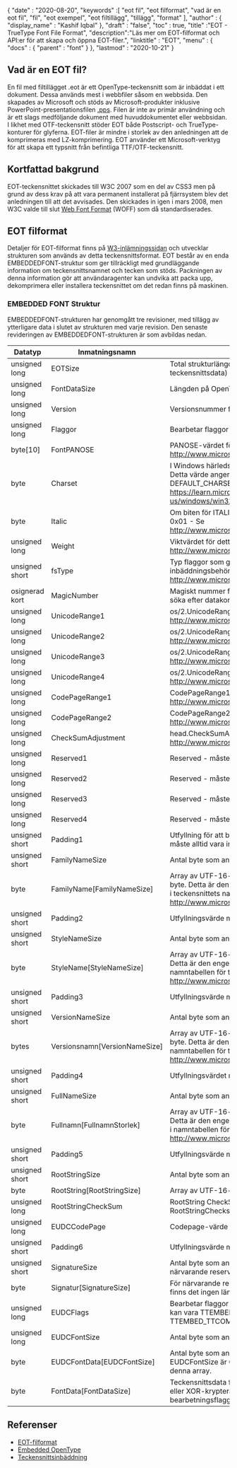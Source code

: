 {
  "date" : "2020-08-20",
  "keywords" :[ "eot fil", "eot filformat", "vad är en eot fil", "fil", "eot exempel", "eot filtillägg", "tillägg", "format" ],
  "author" : {
    "display_name" : "Kashif Iqbal"
},
  "draft" : "false",
  "toc" : true,
  "title" :"EOT - TrueType Font File Format",
  "description":"Läs mer om EOT-filformat och API:er för att skapa och öppna EOT-filer.",
  "linktitle" : "EOT",
  "menu" : {
    "docs" : {
      "parent" : "font"
}
},
  "lastmod" : "2020-10-21"
}

## Vad är en EOT fil?

En fil med filtillägget .eot är ett OpenType-teckensnitt som är inbäddat i ett dokument. Dessa används mest i webbfiler såsom en webbsida. Den skapades av Microsoft och stöds av Microsoft-produkter inklusive PowerPoint-presentationsfilen [.pps](/sv/presentation/pps). Filen är inte av primär användning och är ett slags medföljande dokument med huvuddokumentet eller webbsidan. I likhet med OTF-teckensnitt stöder EOT både Postscript- och TrueType-konturer för glyferna. EOT-filer är mindre i storlek av den anledningen att de komprimeras med LZ-komprimering. EOT använder ett Microsoft-verktyg för att skapa ett typsnitt från befintliga TTF/OTF-teckensnitt.

## Kortfattad bakgrund

EOT-teckensnittet skickades till W3C 2007 som en del av CSS3 men på grund av dess krav på att vara permanent installerat på fjärrsystem blev det anledningen till att det avvisades. Den skickades in igen i mars 2008, men W3C valde till slut [Web Font Format](/sv/font/woff/) (WOFF) som då standardiserades.

## EOT filformat

Detaljer för EOT-filformat finns på [W3-inlämningssidan](https://www.w3.org/Submission/EOT/#FileFormat) och utvecklar strukturen som används av detta teckensnittsformat. EOT består av en enda EMBEDDEDFONT-struktur som ger tillräckligt med grundläggande information om teckensnittsnamnet och tecken som stöds. Packningen av denna information gör att användaragenter kan undvika att packa upp, dekomprimera eller installera teckensnittet om det redan finns på maskinen.

### EMBEDDED FONT Struktur
EMBEDDEDFONT-strukturen har genomgått tre revisioner, med tillägg av ytterligare data i slutet av strukturen med varje revision. Den senaste revideringen av EMBEDDEDFONT-strukturen är som avbildas nedan.

|Datatyp|Inmatningsnamn|Beskrivning|
---|---|---|
|unsigned long|EOTSize|Total strukturlängd i byte (inklusive sträng- och teckensnittsdata)|
|unsigned long|FontDataSize|Längden på OpenType-teckensnittet (FontData) i byte|
|unsigned long|Version|Versionsnummer för detta format - 0x00020002|
|unsigned long|Flaggor|Bearbetar flaggor|
|byte[10]|FontPANOSE|PANOSE-värdet för detta teckensnitt - Se http://www.microsoft.com/typography/otspec/os2.htm#pan|
|byte|Charset|I Windows härleds detta från TEXTMETRIC.tmCharSet. Detta värde anger teckenuppsättningen för teckensnittet. DEFAULT_CHARSET (0x01) indikerar ingen preferens. - Se https://learn.microsoft.com/en-us/windows/win32/api/wingdi/ns-wingdi-textmetrica|
|byte|Italic|Om biten för ITALIC är inställd i OS/2.fsSelection blir värdet 0x01 - Se http://www.microsoft.com/typography/otspec/os2.htm#fss|
|unsigned long|Weight|Viktvärdet för detta teckensnitt - Se http://www.microsoft.com/typography/otspec/os2.htm#wtc|
|unsigned short|fsType|Typ flaggor som ger information om inbäddningsbehörigheter - Se http://www.microsoft.com/typography/otspec/os2.htm#fst|
|osignerad kort|MagicNumber|Magiskt nummer för EOT-fil - 0x504C. Används för att söka efter datakorruption.|
|unsigned long|UnicodeRange1|os/2.UnicodeRange1 (bitar 0-31) - Se http://www.microsoft.com/typography/otspec/os2.htm#ur|
|unsigned long|UnicodeRange2|os/2.UnicodeRange2 (bitar 32-63) - Se http://www.microsoft.com/typography/otspec/os2.htm#ur|
|unsigned long|UnicodeRange3|os/2.UnicodeRange3 (bitar 64-95) - Se http://www.microsoft.com/typography/otspec/os2.htm#ur|
|unsigned long|UnicodeRange4|os/2.UnicodeRange4 (bitar 96-127) - Se http://www.microsoft.com/typography/otspec/os2.htm#ur|
|unsigned long|CodePageRange1|CodePageRange1 (bitar 0-31) - Se http://www.microsoft.com/typography/otspec/os2.htm#cpr|
|unsigned long|CodePageRange2|CodePageRange2 (bitar 32-63) - Se http://www.microsoft.com/typography/otspec/os2.htm#cpr|
|unsigned long|CheckSumAdjustment|head.CheckSumAdjustment - Se http://www.microsoft.com/typography/otspec/head.htm|
|unsigned long|Reserved1|Reserved - måste vara 0|
|unsigned long|Reserved2|Reserved - måste vara 0|
|unsigned long|Reserved3|Reserved - måste vara 0|
|unsigned long|Reserved4|Reserved - måste vara 0|
|unsigned short|Padding1|Utfyllning för att bibehålla lång inriktning. Utfyllnadsvärdet måste alltid vara inställt på 0x0000.|
|unsigned short|FamilyNameSize|Antal byte som används av FamilyName-matrisen|
|byte|FamilyName[FamilyNameSize]|Array av UTF-16-tecken längden på FamilyNameSize-byte. Detta är den engelska teckensnittssträngen som finns i teckensnittets namntabell (namn-ID = 1) - Se http://www.microsoft.com/typography/otspec/name.htm|
|unsigned short|Padding2|Utfyllningsvärde måste alltid sättas till 0x0000.|
|unsigned short|StyleNameSize|Antal byte som används av StyleName|
|byte|StyleName[StyleNameSize]|Array av UTF-16-tecken längden på StyleNameSize-byte. Detta är den engelska teckensnittssträngen som finns i namntabellen för teckensnittet (namn-ID = 2) - Se http://www.microsoft.com/typography/otspec/name.htm|
|unsigned short|Padding3|Utfyllningsvärde måste alltid sättas till 0x0000.|
|unsigned short|VersionNameSize|Antal byte som används av VersionName|
|bytes|Versionsnamn[VersionNameSize]|Array av UTF-16-tecken längden på VersionNameSize-byte. Detta är den engelska versionssträngen som finns i namntabellen för teckensnittet (namn-ID = 5) - Se http://www.microsoft.com/typography/otspec/name.htm|
|unsigned short|Padding4|Utfyllningsvärdet måste alltid sättas till 0x0000.|
|unsigned short|FullNameSize|Antal byte som används av FullName|
|byte|Fullnamn[FullnamnStorlek]|Array av UTF-16-tecken längden på FullNameSize-byte. Detta är den engelska fullständiga namnsträngen som finns i namntabellen för teckensnittet (namn-ID = 4) - Se http://www.microsoft.com/typography/otspec/name.htm|
|unsigned short|Padding5|Utfyllningsvärde måste alltid sättas till 0x0000.|
|unsigned short|RootStringSize|Antal byte som används av RootString-matrisen|
|byte|RootString[RootStringSize]|Array av UTF-16-tecken längden på RootStringSize-bytes.|
|unsigned long|RootStringCheckSum|RootString CheckSum-värde. Se algoritm för att bearbeta RootStringChecksum nedan.|
|unsigned long|EUDCCodePage|Codepage-värde behövs för stöd för EUDC-teckensnitt.|
|unsigned short|Padding6|Utfyllningsvärde måste alltid sättas till 0x0000.|
|unsigned short|SignatureSize|Antal byte som används av signaturmatrisen. För närvarande reserverad och bör ställas in på 0x0000.|
|byte|Signatur[SignatureSize]|För närvarande reserverad. Om SignatureSize är 0x0000 finns det ingen längd på denna array.|
|unsigned long|EUDCFlags|Bearbetar flaggor för EUDC-teckensnittet. Typiska värden kan vara TTEMBED_XORENCRYPTDATA och TTEMBED_TTCOMPRESSED.|
|unsigned long|EUDCFontSize|Antal byte som används av signaturarrayen.|
|byte|EUDCFontData[EUDCFontSize]|Antal byte som används för EUDC-teckensnittsdata. Om EUDCFontSize är 0x00000000 finns det ingen längd på denna array.|
|byte|FontData[FontDataSize]|Teckensnittsdata för denna EOT-fil. Data kan komprimeras eller XOR-krypteras såsom indikeras av bearbetningsflaggorna.|

## Referenser

* [EOT-filformat](https://www.w3.org/Submission/EOT/)
* [Embedded OpenType](https://en.wikipedia.org/wiki/Embedded_OpenType)
* [Teckensnittsinbäddning](https://en.wikipedia.org/wiki/Font_embedding)


